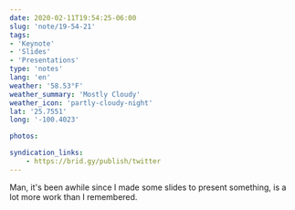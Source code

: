 ```yaml
---
date: 2020-02-11T19:54:25-06:00
slug: 'note/19-54-21'
tags:
- 'Keynote'
- 'Slides'
- 'Presentations'
type: 'notes'
lang: 'en'
weather: '58.53°F'
weather_summary: 'Mostly Cloudy'
weather_icon: 'partly-cloudy-night'
lat: '25.7551'
long: '-100.4023'

photos:

syndication_links:
    - https://brid.gy/publish/twitter
---
```

Man, it's been awhile since I made some slides to present something, is a lot more work than I remembered.
  